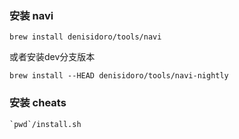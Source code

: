 
### 安装 navi
```
brew install denisidoro/tools/navi
```
或者安装dev分支版本
```
brew install --HEAD denisidoro/tools/navi-nightly
```

### 安装 cheats
```
`pwd`/install.sh
```